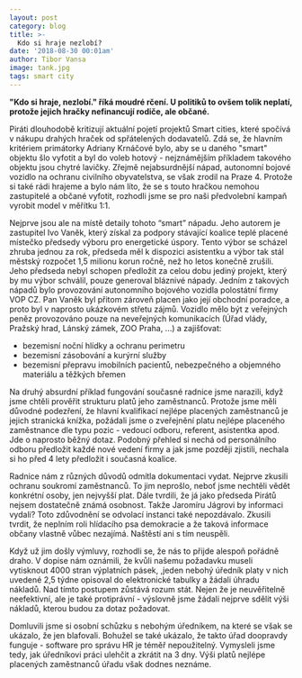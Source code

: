 ```yaml
---
layout: post
category: blog
title: >-
  Kdo si hraje nezlobí?
date: '2018-08-30 00:01am'
author: Tibor Vansa
image: tank.jpg
tags: smart city
---
```


<b> "Kdo si hraje, nezlobí." říká moudré rčení. U politiků to ovšem tolik neplatí, protože jejich hračky nefinancují
rodiče, ale občané. </b>

Piráti dlouhodobě kritizují aktuální pojetí projektů Smart cities, které spočívá v nákupu
drahých hraček od spřátelených dodavatelů. Zdá se, že hlavním kritériem primátorky Adriany Krnáčové bylo,
aby se u daného "smart" objektu šlo vyfotit a byl do voleb hotový - nejznámějším příkladem takového objektu jsou chytré
lavičky. Zřejmě nejabsurdnější nápad, autonomní bojové vozidlo na ochranu
civilního obyvatelstva, se však zrodil na Praze 4. Protože si také rádi hrajeme a bylo
nám líto, že se s touto hračkou nemohou zastupitelé a občané vyfotit, rozhodli jsme se pro
naši předvolební kampaň vyrobit model v měřítku 1:1. 

Nejprve jsou ale na místě detaily tohoto “smart” nápadu. 
Jeho autorem je zastupitel Ivo Vaněk, který získal za podpory stávající koalice teplé placené
místečko předsedy výboru pro energetické úspory. Tento výbor se scházel zhruba jednou za rok,
předseda měl k dispozici asistentku a výbor tak stál městský rozpočet 1,5 milionu korun ročně, než
ho letos konečně zrušili. Jeho předseda nebyl schopen předložit za celou dobu jediný
projekt, který by mu výbor schválil, pouze generoval bláznivé nápady. Jedním z takových nápadů
bylo provozování autonomního bojového vozidla polostátní firmy
VOP CZ. Pan Vaněk byl přitom zároveň placen jako její obchodní poradce, a proto byl v naprosto
ukázkovém střetu zájmů. Vozidlo mělo být z veřejných peněz provozováno pouze na
neveřejných komunikacích (Úřad vlády, Pražský hrad, Lánský zámek, ZOO Praha, ...) a zajišťovat:
 - bezemisní noční hlídky a ochranu perimetru
 - bezemisní zásobování a kurýrní služby
 - bezemisní přepravu imobilních pacientů, nebezpečného a objemného materiálu a těžkých břemen

Na druhý absurdní příklad fungování současné radnice jsme narazili, když
jsme chtěli prověřit strukturu platů jeho zaměstnanců. Protože jsme měli důvodné podezření,
že hlavní kvalifikací nejlépe placených zaměstnanců je jejich stranická knížka, požádali jsme
o zveřejnění platu nejlépe placeného zaměstnance dle typu pozic - vedoucí odboru, referent,
asistentka apod. Jde o naprosto běžný dotaz. Podobný přehled si nechá od personálního odboru
předložit každé nové vedení firmy a jak jsme později zjistili, nechala si ho před 4 lety
předložit i současná koalice.

Radnice nám z různých důvodů odmítla dokumentaci vydat.
Nejprve zkusili ochranu soukromí zaměstnanců. To jim neprošlo, neboť jsme
nechtěli vědět konkrétní osoby, jen nejvyšší plat. Dále tvrdili, že já jako předseda Pirátů
nejsem dostatečně známá osobnost. Takže Jaromíru Jágrovi by informaci vydali? Toto
zdůvodnění se odvolací instanci také nepozdávalo. Zkusili tvrdit, že neplním roli hlídacího
psa demokracie a že taková informace občany vlastně vůbec nezajímá. Naštěstí ani s tím neuspěli. 

Když už jim došly výmluvy, rozhodli se, že nás to přijde alespoň pořádně
draho. V dopise nám oznámili, že kvůli našemu požadavku museli vytisknout 4000 stran výplatních pásek,
,jeden nebohý úředník platy v nich uvedené 2,5 týdne opisoval do elektronické tabulky a žádali úhradu nákladů. 
Nad tímto postupem zůstává rozum stát. Nejen že je neuvěřitelně
neefektivní, ale je také protiprávní - výslovně jsme žádali nejprve sdělit výši nákladů,
kterou budou za dotaz požadovat. 

Domluvili jsme si osobní schůzku s nebohým úředníkem, na které se však se ukázalo, že jen blafovali. 
Bohužel se také ukázalo, že takto úřad doopravdy funguje - software pro správu HR je téměř nepoužitelný. 
Vymysleli jsme tedy, jak úředníkovi práci ulehčit a zkrátit na 3 dny. 
Výši platů nejlépe placených zaměstnanců úřadu však dodnes neznáme.

